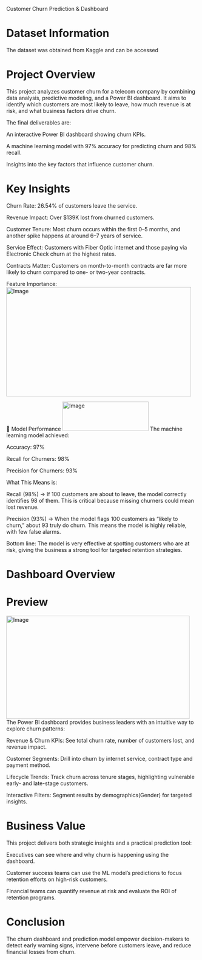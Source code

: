 Customer Churn Prediction & Dashboard

# Dataset Information
The dataset was obtained from Kaggle and can be accessed


# Project Overview
This project analyzes customer churn for a telecom company by combining data analysis, predictive modeling, and a Power BI dashboard. It aims to identify which customers are most likely to leave, how much revenue is at risk, and what business factors drive churn.

The final deliverables are:

An interactive Power BI dashboard showing churn KPIs.

A machine learning model with 97% accuracy for predicting churn and 98% recall.

Insights into the key factors that influence customer churn.


# Key Insights

Churn Rate: 26.54% of customers leave the service.

Revenue Impact: Over $139K lost from churned customers.

Customer Tenure: Most churn occurs within the first 0–5 months, and another spike happens at around 6–7 years of service.

Service Effect: Customers with Fiber Optic internet and those paying via Electronic Check churn at the highest rates.

Contracts Matter: Customers on month-to-month contracts are far more likely to churn compared to one- or two-year contracts.

Feature Importance:
<img width="487" height="288" alt="Image" src="https://github.com/user-attachments/assets/8bd10693-4f10-4425-80c7-315eefc0afda" />

🤖 Model Performance
<img width="227" height="77" alt="Image" src="https://github.com/user-attachments/assets/99362290-289a-4545-8be2-4bb7687d5a63" />
The machine learning model achieved:

Accuracy: 97%

Recall for Churners: 98%

Precision for Churners: 93%

What This Means is:

Recall (98%) → If 100 customers are about to leave, the model correctly identifies 98 of them. This is critical because missing churners could mean lost revenue.

Precision (93%) → When the model flags 100 customers as “likely to churn,” about 93 truly do churn. This means the model is highly reliable, with few false alarms.

Bottom line: The model is very effective at spotting customers who are at risk, giving the business a strong tool for targeted retention strategies.

# Dashboard Overview
# Preview
<img width="483" height="272" alt="Image" src="https://github.com/user-attachments/assets/889954b1-fc98-4e87-ad5e-2cfc4717d960" />
The Power BI dashboard provides business leaders with an intuitive way to explore churn patterns:

Revenue & Churn KPIs: See total churn rate, number of customers lost, and revenue impact.

Customer Segments: Drill into churn by internet service, contract type and payment method.

Lifecycle Trends: Track churn across tenure stages, highlighting vulnerable early- and late-stage customers.

Interactive Filters: Segment results by demographics(Gender) for targeted insights.

# Business Value

This project delivers both strategic insights and a practical prediction tool:

Executives can see where and why churn is happening using the dashboard.

Customer success teams can use the ML model’s predictions to focus retention efforts on high-risk customers.

Financial teams can quantify revenue at risk and evaluate the ROI of retention programs.

# Conclusion
The churn dashboard and prediction model empower decision-makers to detect early warning signs, intervene before customers leave, and reduce financial losses from churn.
